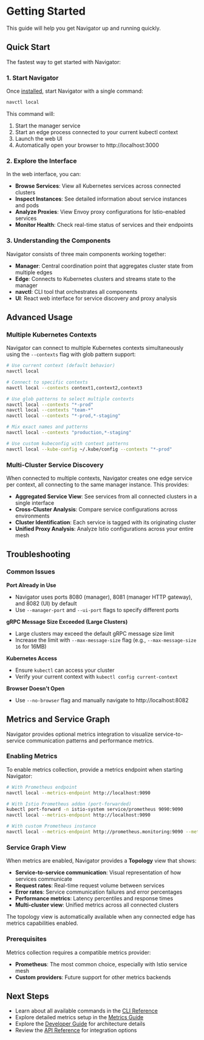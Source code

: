 # Getting Started

This guide will help you get Navigator up and running quickly.

## Quick Start

The fastest way to get started with Navigator:

### 1. Start Navigator

Once [installed](installation.md), start Navigator with a single command:

```bash
navctl local
```

This command will:
1. Start the manager service
2. Start an edge process connected to your current kubectl context
3. Launch the web UI
4. Automatically open your browser to http://localhost:3000

### 2. Explore the Interface

In the web interface, you can:

- **Browse Services**: View all Kubernetes services across connected clusters
- **Inspect Instances**: See detailed information about service instances and pods
- **Analyze Proxies**: View Envoy proxy configurations for Istio-enabled services
- **Monitor Health**: Check real-time status of services and their endpoints

### 3. Understanding the Components

Navigator consists of three main components working together:

- **Manager**: Central coordination point that aggregates cluster state from multiple edges
- **Edge**: Connects to Kubernetes clusters and streams state to the manager
- **navctl**: CLI tool that orchestrates all components
- **UI**: React web interface for service discovery and proxy analysis

## Advanced Usage

### Multiple Kubernetes Contexts

Navigator can connect to multiple Kubernetes contexts simultaneously using the `--contexts` flag with glob pattern support:

```bash
# Use current context (default behavior)
navctl local

# Connect to specific contexts
navctl local --contexts context1,context2,context3

# Use glob patterns to select multiple contexts
navctl local --contexts "*-prod"
navctl local --contexts "team-*"
navctl local --contexts "*-prod,*-staging"

# Mix exact names and patterns
navctl local --contexts "production,*-staging"

# Use custom kubeconfig with context patterns
navctl local --kube-config ~/.kube/config --contexts "*-prod"
```

### Multi-Cluster Service Discovery

When connected to multiple contexts, Navigator creates one edge service per context, all connecting to the same manager instance. This provides:

- **Aggregated Service View**: See services from all connected clusters in a single interface
- **Cross-Cluster Analysis**: Compare service configurations across environments  
- **Cluster Identification**: Each service is tagged with its originating cluster
- **Unified Proxy Analysis**: Analyze Istio configurations across your entire mesh

## Troubleshooting

### Common Issues

**Port Already in Use**
- Navigator uses ports 8080 (manager), 8081 (manager HTTP gateway), and 8082 (UI) by default
- Use `--manager-port` and `--ui-port` flags to specify different ports

**gRPC Message Size Exceeded (Large Clusters)**
- Large clusters may exceed the default gRPC message size limit
- Increase the limit with `--max-message-size` flag (e.g., `--max-message-size 16` for 16MB)

**Kubernetes Access**
- Ensure `kubectl` can access your cluster
- Verify your current context with `kubectl config current-context`

**Browser Doesn't Open**
- Use `--no-browser` flag and manually navigate to http://localhost:8082

## Metrics and Service Graph

Navigator provides optional metrics integration to visualize service-to-service communication patterns and performance metrics.

### Enabling Metrics

To enable metrics collection, provide a metrics endpoint when starting Navigator:

```bash
# With Prometheus endpoint
navctl local --metrics-endpoint http://localhost:9090

# With Istio Prometheus addon (port-forwarded)
kubectl port-forward -n istio-system service/prometheus 9090:9090
navctl local --metrics-endpoint http://localhost:9090

# With custom Prometheus instance
navctl local --metrics-endpoint http://prometheus.monitoring:9090 --metrics-timeout 15
```

### Service Graph View

When metrics are enabled, Navigator provides a **Topology** view that shows:

- **Service-to-service communication**: Visual representation of how services communicate
- **Request rates**: Real-time request volume between services
- **Error rates**: Service communication failures and error percentages  
- **Performance metrics**: Latency percentiles and response times
- **Multi-cluster view**: Unified metrics across all connected clusters

The topology view is automatically available when any connected edge has metrics capabilities enabled.

### Prerequisites

Metrics collection requires a compatible metrics provider:

- **Prometheus**: The most common choice, especially with Istio service mesh
- **Custom providers**: Future support for other metrics backends

## Next Steps

- Learn about all available commands in the [CLI Reference](../reference/cli/)
- Explore detailed metrics setup in the [Metrics Guide](metrics.md)
- Explore the [Developer Guide](../developer-guide/) for architecture details
- Review the [API Reference](../reference/api/) for integration options
